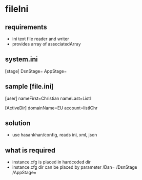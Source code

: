 #   fileIni

##  requirements
-   ini text file reader and writer
-   provides array of associatedArray

##  system.ini
[stage]
DsnStage=
AppStage=

##  sample [file.ini]
[user]
nameFirst=Christian
nameLast=Listl

[ActiveDir]
domainName=EU
account=listlChr

## solution
- use hasankhan/config, reads ini, xml, json

## what is required
-   instance.cfg is placed in hardcoded dir
-   instance.cfg dir can be placed by parameter /Dsn= /DsnStage /AppStage=

